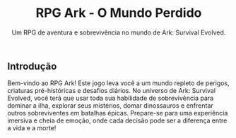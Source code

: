 <!DOCTYPE html>
<html lang="pt-br">
<head>

</head>
<body>
    <header>
        <h1>RPG Ark - O Mundo Perdido</h1>
        <p>Um RPG de aventura e sobrevivência no mundo de Ark: Survival Evolved.</p>
    </header>
    <section>
        <h2>Introdução</h2>
        <p>Bem-vindo ao RPG Ark! Este jogo leva você a um mundo repleto de perigos, criaturas pré-históricas e desafios diários. No universo de Ark: Survival Evolved, você terá que usar toda sua habilidade de sobrevivência para dominar a ilha, explorar seus mistérios, domar dinossauros e enfrentar outros sobreviventes em batalhas épicas. Prepare-se para uma experiência imersiva e cheia de emoção, onde cada decisão pode ser a diferença entre a vida e a morte!</p>
    </section>

</body>
</html>
